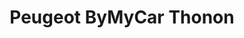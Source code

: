---
title: "Peugeot ByMyCar Thonon"
url: /anthy-sur-leman/peugeot-bymycar-thonon/
shop: Autohaus
---